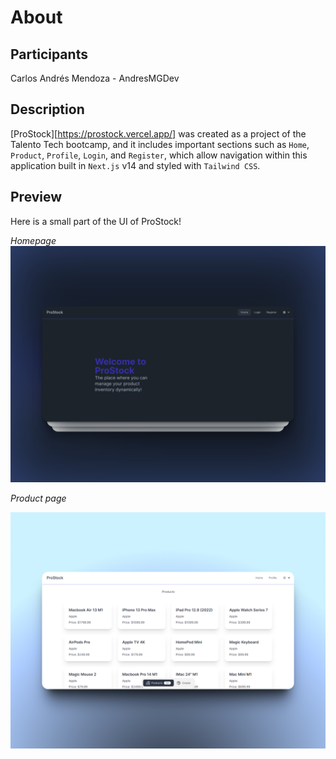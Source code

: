 # About

## Participants

Carlos Andrés Mendoza - AndresMGDev

## Description

[ProStock][https://prostock.vercel.app/] was created as a project of the Talento Tech bootcamp, and it includes important sections such as `Home`, `Product`, `Profile`, `Login`, and `Register`, which allow navigation within this application built in `Next.js` v14 and styled with `Tailwind CSS`.

## Preview

Here is a small part of the UI of ProStock!

*Homepage*
![image](/public/image-one.png)

*Product page*

![image](/public/image-two.png)